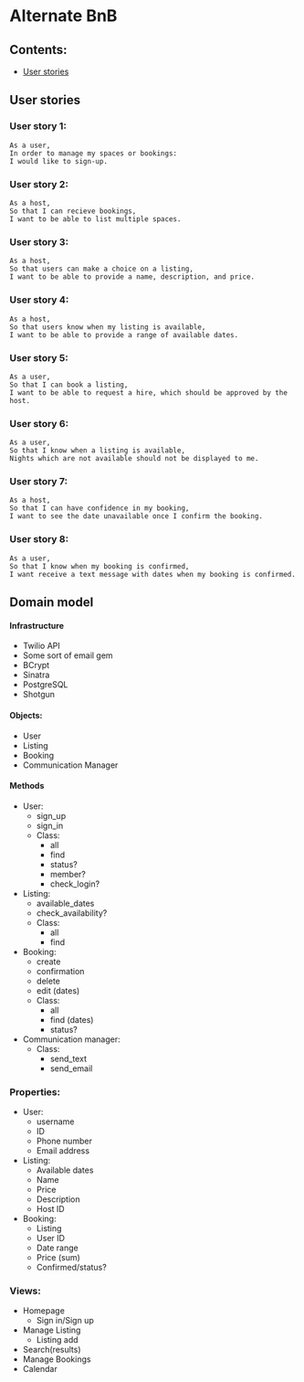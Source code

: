 # Alternate BnB #
## Contents: ##
  - [User stories](#user-stories)

## User stories ##
### User story 1: ###
```
As a user,
In order to manage my spaces or bookings:
I would like to sign-up.
```
### User story 2: ###
```
As a host,
So that I can recieve bookings,
I want to be able to list multiple spaces.
```
### User story 3: ###
```
As a host,
So that users can make a choice on a listing,
I want to be able to provide a name, description, and price.
```
### User story 4: ###
```
As a host,
So that users know when my listing is available,
I want to be able to provide a range of available dates.
```
### User story 5: ###
```
As a user,
So that I can book a listing,
I want to be able to request a hire, which should be approved by the host.
```
### User story 6: ###
```
As a user,
So that I know when a listing is available,
Nights which are not available should not be displayed to me.
```
### User story 7: ###
```
As a host,
So that I can have confidence in my booking,
I want to see the date unavailable once I confirm the booking.
```
### User story 8: ###
```
As a user,
So that I know when my booking is confirmed,
I want receive a text message with dates when my booking is confirmed.
```

## Domain model ##

#### Infrastructure
- Twilio API
- Some sort of email gem
- BCrypt
- Sinatra
- PostgreSQL
- Shotgun

#### Objects:
- User
- Listing
- Booking
- Communication Manager

#### Methods
- User:
  - sign_up
  - sign_in
  - Class:
    - all
    - find
    - status?
    - member?
    - check_login?
- Listing:
  - available_dates
  - check_availability?
  - Class:
    - all
    - find
- Booking:
  - create
  - confirmation
  - delete
  - edit (dates)
  - Class:
    - all
    - find (dates)
    - status?
- Communication manager:
  - Class:
    - send_text
    - send_email

### Properties:
- User:
  - username
  - ID
  - Phone number
  - Email address
- Listing:
  - Available dates
  - Name
  - Price
  - Description
  - Host ID
- Booking:
  - Listing
  - User ID
  - Date range
  - Price (sum)
  - Confirmed/status?

### Views:
- Homepage
  - Sign in/Sign up
- Manage Listing
  - Listing add
- Search(results)
- Manage Bookings
- Calendar

